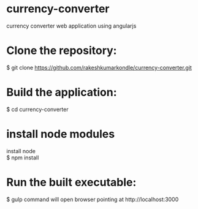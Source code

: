 # currency-converter
currency converter web application using angularjs
# Clone the repository:
$ git clone https://github.com/rakeshkumarkondle/currency-converter.git
# Build the application: 
$ cd currency-converter
# install node modules
install node <br>
$ npm install 
# Run the built executable: 
$ gulp command will open browser pointing at http://localhost:3000 
